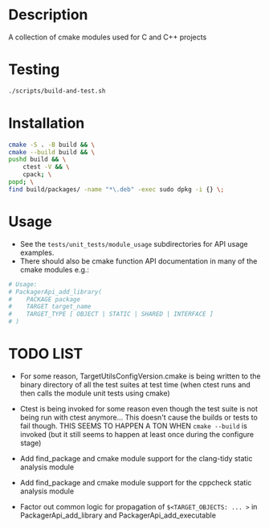# Description

A collection of cmake modules used for C and C++ projects

# Testing

```sh
./scripts/build-and-test.sh
```


# Installation

```sh
cmake -S . -B build && \
cmake --build build && \
pushd build && \
    ctest -V && \
    cpack; \
popd; \
find build/packages/ -name "*\.deb" -exec sudo dpkg -i {} \;
```


# Usage

- See the `tests/unit_tests/module_usage` subdirectories for API usage examples. <br>
- There should also be cmake function API documentation in many of the cmake modules e.g.: <br>
```sh
# Usage:
# PackagerApi_add_library(
#    PACKAGE package 
#    TARGET target_name 
#    TARGET_TYPE [ OBJECT | STATIC | SHARED | INTERFACE ]
# )
```

# TODO LIST


- For some reason, TargetUtilsConfigVersion.cmake is being written to the binary directory of all the test suites at test time (when ctest runs and then calls the module unit tests using cmake)

- Ctest is being invoked for some reason even though the test suite is not being run with ctest anymore... This doesn't cause the builds or tests to fail though. THIS SEEMS TO HAPPEN A TON WHEN `cmake --build` is invoked (but it still seems to happen at least once during the configure stage)

- Add find_package and cmake module support for the clang-tidy static analysis module

- Add find_package and cmake module support for the cppcheck static analysis module

- Factor out common logic for propagation of `$<TARGET_OBJECTS: ... >` in PackagerApi_add_library and PackagerApi_add_executable
